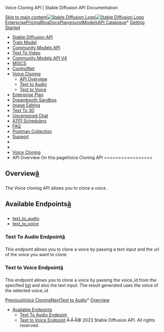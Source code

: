 




Voice Cloning API \| Stable Diffusion API Documentation








[Skip to main content](#docusaurus_skipToContent_fallback)[![Stable Diffusion Logo](/docs/img/SD-logo.png)![Stable Diffusion Logo](/docs/img/SD-logo.png)](https://stablediffusionapi.com)[Enterprise](https://stablediffusionapi.com/enterprise)[Pricing](https://stablediffusionapi.com/#pricing)[Blog](https://stablediffusionapi.com/blog)[Docs](https://stablediffusionapi.com/docs)[Playground](https://stablediffusionapi.com/playground)[Models](https://stablediffusionapi.com/models)[API Catalogue](https://stablediffusionapi.com/catalogue)* [Getting Started](/docs/)
* [Stable Diffusion API](/docs/category/stable-diffusion-api)
* [Train Model](/docs/category/train-model)
* [Community Models API](/docs/category/community-models-api)
* [Text To Video](/docs/category/text-to-video)
* [Community Models API V4](/docs/category/community-models-api-v4)
* [MISCS](/docs/category/miscs)
* [ControlNet](/docs/category/controlnet)
* [Voice Cloning](/docs/category/voice-cloning)
	+ [API Overview](/docs/voice-cloning/overview)
	+ [Text to Audio](/docs/voice-cloning/text-to-audio)
	+ [Text to Voice](/docs/voice-cloning/text-to-voice)
* [Enterprise Plan](/docs/category/enterprise-plan)
* [Dreambooth Sandbox](/docs/category/dreambooth-sandbox)
* [Image Editing](/docs/category/image-editing)
* [Text To 3D](/docs/category/text-to-3d)
* [Uncensored Chat](/docs/uncensored-chat)
* [A1111 Schedulers](/docs/a1111schedulers)
* [FAQ](/docs/faq)
* [Postman Collection](https://documenter.getpostman.com/view/18679074/2s83zdwReZ)
* [Support](https://discord.gg/UxqnDu7j3r)
* 
* 
* [Voice Cloning](/docs/category/voice-cloning)
* API Overview
On this pageVoice Cloning API
=================

Overview[â](#overview "Direct link to Overview")
--------------------------------------------------

The Voice cloning API allows you to clone a voice . 

Available Endpoints[â](#available-endpoints "Direct link to Available Endpoints")
-----------------------------------------------------------------------------------

* [text\_to\_audio](/docs/voice-cloning/text-to-audio)
* [text\_to\_voice](/docs/voice-cloning/text-to-voice)
### Text To Audio Endpoint[â](#text-to-audio-endpoint "Direct link to Text To Audio Endpoint")

This endpoint allows you to clone a voice by passing a text input and the url of the voice you want to clone

### Text to Voice Endpoint[â](#text-to-voice-endpoint "Direct link to Text to Voice Endpoint")

This endpoint allows you to clone a voice by passing the voice\_id from the specified [list](https://stablediffusionapi.com/voice-lists) and also the text input. The result generated uses the voice of the selected voice\_id

[PreviousVoice Cloning](/docs/category/voice-cloning)[NextText to Audio](/docs/voice-cloning/text-to-audio)* [Overview](#overview)
* [Available Endpoints](#available-endpoints)
	+ [Text To Audio Endpoint](#text-to-audio-endpoint)
	+ [Text to Voice Endpoint](#text-to-voice-endpoint)
Â·Â·Â© 2023 Stable Diffusion API. All rights reserved.



